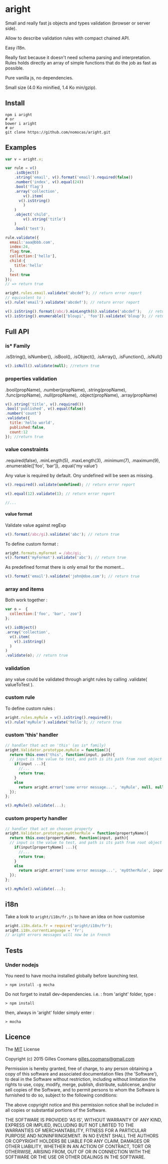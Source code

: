 # aright

Small and really fast js objects and types validation (browser or server side).

Allow to describe validation rules with compact chained API.

Easy i18n.

Really fast because it doesn't need schema parsing and interpretation. Rules holds directly an array of simple functions that do the job as fast as possible.

Pure vanilla js, no dependencies.

Small size (4.0 Ko minified, 1.4 Ko min/gzip).

## Install

```shell
npm i aright
# or
bower i aright
# or
git clone https://github.com/nomocas/aright.git
```

## Examples

```javascript
var v = aright.v;

var rule = v()
	.isObject()
	.string('email', v().format('email').required(false))
	.number('index', v().equal(24))
  	.bool('flag')
	.array('collection',
		v().item(
      v().isString()
		)
	)
	.object('child',
		v().string('title')
	)
  	.bool('test');

rule.validate({
  email:'aaa@bbb.com',
  index:24,
  flag:true,
  collection:['hello'],
  child:{
    title:'hello'
  },
  test:true
});
// => return true
```

```javascript
aright.rules.email.validate('abcdef'); // return error report
// equivalent to :
v().rule('email').validate('abcdef'); // return error report
```

```javascript
v().isString().format(/abc/).minLength(6).validate('abcdef');   // return true
v().isString().enumerable(['bloupi', 'foo']).validate('bloup'); // return error report
```

## Full API

### is* Family

.isString(), isNumber(), .isBool(), .isObject(), .isArray(), .isFunction(), .isNull()

```javascript
v().isNull().validate(null); //return true
```

### properties validation

.bool(propName), .number(propName), .string(propName), .func(propName), .null(propName), .object(propName), .array(propName) 

```javascript
v().string('title', v().required())
.bool('published', v().equal(false))
.number('count')
.validate({
  title:'hello world',
  published:false,
  count:12
}); //return true
```

### value constraints

.required(false), .minLength(5), .maxLength(3), .minimum(7), .maximum(9), .enumerable(['foo', 'bar']), .equal('my value')

Any value is required by default. Ony undefined will be seen as missing.

```javascript
v().required().validate(undefined); // return error report

v().equal(12).validate(1); // return error report

//...
```

####  value format 
Validate value against regExp

```javascript
v().format(/abc/gi).validate('abc'); // return true
```

To define custom format : 
```javascript
aright.formats.myFormat = /abc/gi;
v().format('myFormat').validate('abc'); // return true
```

As predefined format there is only email for the moment...
```javascript
v().format('email').validate('john@doe.com'); // return true
```

### array and items
Both work together :

```javascript 
var o =  {
  collection:['foo', 'bar', 'zoo']
};

v().isObject()
.array('collection',
  v().item(
    v().isString()
  )
)
.validate(o); // return true
```

### validation

any value could be validated through aright rules by calling .validate( valueToTest ).

### custom rule

To define custom rules :

```javascript 
aright.rules.myRule = v().isString().required();
v().rule('myRule').validate('hello'); // return true
```

### custom 'this' handler

```javascript
// handler that act on 'this' (as is* family)
aright.Validator.prototype.myRule = function(){
  return this.exec('this', function(input, path){
  // input is the value to test, and path is its path from root object
    if(input ...){
      //...
      return true;
    }
    else
      return aright.error('some error message...', 'myRule', null, null, path, 'string' /* what it should be */)
  });
};

v().myRule().validate(...);
```

### custom property handler

```javascript
// handler that act on choosen property
aright.Validator.prototype.myOtherRule = function(propertyName){
  return this.exec(propertyName, function(input, path){
  // input is the value to test, and path is its path from root object
    if(input[propertyName] ...){
      //...
      return true;
    }
    else
      return aright.error('some error message...', 'myOtherRule', input, propertyName, path, 'string' /* what it should be */)
  });
};

v().myRule().validate(...);
```

## i18n

Take a look to `aright/i18n/fr.js` to have an idea on how customise
```javascript
aright.i18n.data.fr = require('aright/i18n/fr');
aright.i18n.currentLanguage = 'fr';
// aright errors messages will now be in french
```

## Tests

### Under nodejs

You need to have mocha installed globally before launching test. 
```
> npm install -g mocha
```
Do not forget to install dev-dependencies. i.e. : from 'aright' folder, type :
```
> npm install
```

then, always in 'aright' folder simply enter :
```
> mocha
```



## Licence

The [MIT](http://opensource.org/licenses/MIT) License

Copyright (c) 2015 Gilles Coomans <gilles.coomans@gmail.com>

Permission is hereby granted, free of charge, to any person obtaining a copy of this software and associated documentation files (the 'Software'), to deal in the Software without restriction, including without limitation the rights to use, copy, modify, merge, publish, distribute, sublicense, and/or sell copies of the Software, and to permit persons to whom the Software is furnished to do so, subject to the following conditions:

The above copyright notice and this permission notice shall be included in all copies or substantial portions of the Software.

THE SOFTWARE IS PROVIDED 'AS IS', WITHOUT WARRANTY OF ANY KIND, EXPRESS OR IMPLIED, INCLUDING BUT NOT LIMITED TO THE WARRANTIES OF MERCHANTABILITY, FITNESS FOR A PARTICULAR PURPOSE AND NONINFRINGEMENT. IN NO EVENT SHALL THE AUTHORS OR COPYRIGHT HOLDERS BE LIABLE FOR ANY CLAIM, DAMAGES OR OTHER LIABILITY, WHETHER IN AN ACTION OF CONTRACT, TORT OR OTHERWISE, ARISING FROM, OUT OF OR IN CONNECTION WITH THE SOFTWARE OR THE USE OR OTHER DEALINGS IN THE SOFTWARE.
